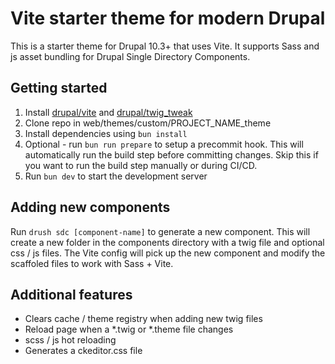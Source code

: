 # Vite starter theme for modern Drupal

This is a starter theme for Drupal 10.3+ that uses Vite.
It supports Sass and js asset bundling for Drupal Single Directory Components.

## Getting started

1. Install [drupal/vite](https://www.drupal.org/project/vite) and [drupal/twig_tweak](https://www.drupal.org/project/twig_tweak)
2. Clone repo in web/themes/custom/PROJECT_NAME_theme
3. Install dependencies using `bun install`
4. Optional - run `bun run prepare` to setup a precommit hook. This will automatically run the build step before committing changes. Skip this if you want to run the build step manually or during CI/CD.
5. Run `bun dev` to start the development server

## Adding new components

Run `drush sdc [component-name]` to generate a new component. This will create a new folder in the components directory with a twig file and optional css / js files. The Vite config will pick up the new component and modify the scaffoled files to work with Sass + Vite.

## Additional features

- Clears cache / theme registry when adding new twig files
- Reload page when a *.twig or *.theme file changes
- scss / js hot reloading
- Generates a ckeditor.css file
